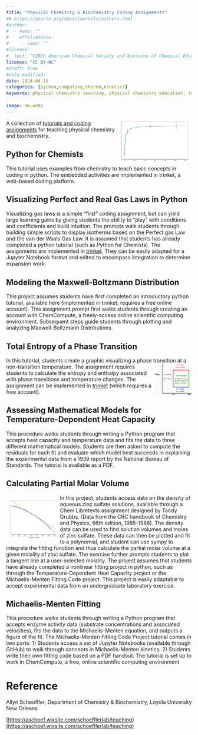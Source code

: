 ```yaml
---
title: "Physical Chemistry & Biochemistry Coding Assignments"
## https://quarto.org/docs/journals/authors.html
#author:
#  - name: ""
#    affiliations:
#     - name: ""
#license:
#  text: "©2023 American Chemical Society and Division of Chemical Education, Inc."
license: "CC BY-NC"
#draft: true
#date-modified:
date: 2024-04-15 
categories: [python,computing,thermo,kinetics]
keywords: physical chemistry teaching, physical chemistry education, teaching resources, thermodynamics, kinetics, python

image: mm.webp
---
```

<img src="mm.webp" width="40%" align="right"/>

A collection of [tutorials and coding assignments](https://aschoef.wixsite.com/schoefflerlab/teaching) for teaching physical chemistry and biochemistry.


## Python for Chemists

This tutorial uses examples from chemistry to teach basic concepts in coding in python. The embedded activities are implemented in trinket, a web-based coding platform. 


## Visualizing Perfect and Real Gas Laws in Python

Visualizing gas laws is a simple &ldquo;first&rdquo; coding assignment, but can yield large learning gains by giving students the ability to &ldquo;play&rdquo; with conditions and coefficients and build intuition. The prompts walk students through building simple scripts to display isotherms based on the Perfect gas Law and the van der Waals Gas Law. It is assumed that students has already completed a python tutorial (such as Python for Chemists). The assignments are implemented in [trinket](https://trinket.io). They can be easily adapted for a Jupyter Notebook format and edited to encompass integration to determine expansion work.


## Modeling the Maxwell-Boltzmann Distribution

This project assumes students have first completed an introductory python tutorial, available here (implemented in trinket; requires a free online account). This assignment prompt first walks students through creating an account with ChemCompute, a freely-access online scientific computing environment. Subsequent steps guide students through plotting and analyzing Maxwell-Boltzmann Distributions. 


## Total Entropy of a Phase Transition

In this tutorial, students create a graphic visualizing a phase transition at a non-transition temperature. <img src="Stot.png" width="20%" align="right"/> The assignment requires students to calculate the entropy and enthalpy associated with phase transitions and temperature changes. The assignment can be implemented in [trinket](https://trinket.io) (which requires a free account).


## Assessing Mathematical Models for Temperature-Dependent Heat Capacity

This procedure walks students through writing a Python program that accepts heat capacity and temperature data and fits the data to three different mathematical models. Students are then asked to compute the residuals for each fit and evaluate which model best succeeds in explaining the experimental data from a 1939 report by the National Bureau of Standards. The tutorial is available as a PDF. 


## Calculating Partial Molar Volume

<img src="molar_vol.webp" width="25%" align="left" style="margin:0px 10px"/> In this project, students access data on the density of aqueous zinc sulfate solutions, available through a Chem Libretexts assignment designed by Tandy Grubbs. (Data from the CRC handbook of Chemistry and Physics, 66th edition, 1985-1986). The density data can be used to find solution volumes and moles of zinc sulfate. These data can then be plotted and fit to a polynomial, and student can use sympy to integrate the fitting function and thus calculate the partial molar volume at a given molality of zinc sulfate. The exercise further prompts students to plot a tangent line at a user-selected molality. The project assumes that students have already completed a nonlinear fitting project in python, such as through the Temperature-Dependent Heat Capacity project or the Michaelis-Menten Fitting Code project. This project is easily adaptable to accept experimental data from an undergraduate laboratory exercise. 


## Michaelis-Menten Fitting

This procedure walks students through writing a Python program that accepts enzyme activity data (substrate concentrations and associated velocities), fits the data to the Michaelis-Menten equation, and outputs a figure of the fit. The Michaelis-Menten Fitting Code Project tutorial comes in two parts: 1) Students access a set of Jupyter Notebooks (available through GitHub) to walk through concepts in Michaelis-Menten kinetics; 2) Students write their own fitting code based on a PDF handout. The tutorial is set up to work in ChemCompute, a free, online scientific computing environment


# Reference

Allyn Scheoffler,  Department of Chemistry & Biochemistry, Loyola University New Orleans

[https://aschoef.wixsite.com/schoefflerlab/teaching](https://aschoef.wixsite.com/schoefflerlab/teaching)

